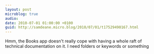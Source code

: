 ```yaml
---
layout: post
microblog: true
audio: 
date: 2010-07-01 01:00:00 +0100
guid: http://samdeane.micro.blog/2010/07/01/t17529490167.html
---
```

Hmm, the Books app doesn't really cope with having a whole raft of technical documentation on it. I need folders or keywords or something
